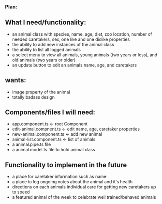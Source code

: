 ### Plan:

## What I need/functionality:
* an animal class with species, name, age, diet, zoo location, number of needed caretakers, sex, one like and one dislike properties
* the ability to add new instances of the animal class
* the ability to list all logged animals
* a select menu to view all animals, young animals (two years or less), and old animals (two years or older)
* an update button to edit an animals name, age, and caretakers


## wants:
* image property of the animal
* totally badass design


## Components/files I will need:
* app.component.ts <- root Component
* edit-animal.compnent.ts <- edit name, age, caretaker properties
* new-animal.component.ts <- add new animal
* animal-list.component.ts <- list of animals
* a animal.pipe.ts file
* a animal.model.ts file to hold animal class


## Functionality to implement in the future
* a place for caretaker information such as name
* a place to log ongoing notes about the animal and it's health
* directions on each animals individual care for getting new caretakers up to speed
* a featured animal of the week to celebrate well trained/behaved animals
